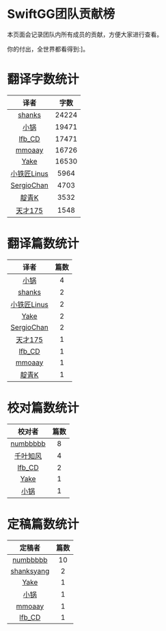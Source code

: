 
# SwiftGG团队贡献榜

本页面会记录团队内所有成员的贡献，方便大家进行查看。

你的付出，全世界都看得到:]。

# 翻译字数统计

| 译者 | 字数 |
| :------------: | :------------: |
| [shanks](http://codebuild.me) | 24224 |
| [小锅](http://www.swiftyper.com) | 19471 |
| [lfb_CD](http://weibo.com/lfbWb) | 17471 |
| [mmoaay](http://blog.csdn.net/mmoaay) | 16726 |
| [Yake](http://blog.csdn.net/yake_099) | 16530 |
| [小铁匠Linus](http://weibo.com/linusling) | 5964 |
| [SergioChan](https://github.com/SergioChan) | 4703 |
| [靛青K](http://www.dianqk.org) | 3532 |
| [天才175](http://weibo.com/u/2916092907) | 1548 |


# 翻译篇数统计

| 译者 | 篇数 |
| :------------: | :------------: |
| [小锅](http://www.swiftyper.com) | 4 |
| [shanks](http://codebuild.me) | 2 |
| [小铁匠Linus](http://weibo.com/linusling) | 2 |
| [Yake](http://blog.csdn.net/yake_099) | 2 |
| [SergioChan](https://github.com/SergioChan) | 2 |
| [天才175](http://weibo.com/u/2916092907) | 1 |
| [lfb_CD](http://weibo.com/lfbWb) | 1 |
| [mmoaay](http://blog.csdn.net/mmoaay) | 1 |
| [靛青K](http://www.dianqk.org) | 1 |


# 校对篇数统计

| 校对者 | 篇数 |
| :------------: | :------------: |
| [numbbbbb](https://github.com/numbbbbb) | 8 |
| [千叶知风](http://weibo.com/xiaoxxiao) | 4 |
| [lfb_CD](http://weibo.com/lfbWb) | 2 |
| [Yake](http://blog.csdn.net/yake_099) | 1 |
| [小锅](http://www.swiftyper.com) | 1 |


# 定稿篇数统计

| 定稿者 | 篇数 |
| :------------: | :------------: |
| [numbbbbb](https://github.com/numbbbbb) | 10 |
| [shanksyang](http://codebuild.me) | 2 |
| [Yake](http://blog.csdn.net/yake_099) | 1 |
| [小锅](http://www.swiftyper.com) | 1 |
| [mmoaay](http://blog.csdn.net/mmoaay) | 1 |
| [lfb_CD](http://weibo.com/lfbWb) | 1 |